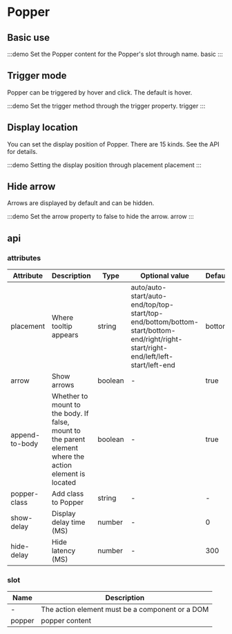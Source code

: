 # Popper

## Basic use

:::demo Set the Popper content for the Popper's slot through name.
basic
:::

## Trigger mode

Popper can be triggered by hover and click. The default is hover.

:::demo Set the trigger method through the trigger property.
trigger
:::

## Display location

You can set the display position of Popper. There are 15 kinds. See the API for details.

:::demo Setting the display position through placement
placement
:::

## Hide arrow

Arrows are displayed by default and can be hidden.

:::demo Set the arrow property to false to hide the arrow.
arrow
:::

## api

### attributes

| Attribute | Description | Type | Optional value | Default |
| ---- | --- | --- | ----- | ----- |
| placement | Where tooltip appears | string | auto/auto-start/auto-end/top/top-start/top-end/bottom/bottom-start/bottom-end/right/right-start/right-end/left/left-start/left-end | bottom |
| arrow | Show arrows | boolean | - | true |
| append-to-body | Whether to mount to the body. If false, mount to the parent element where the action element is located | boolean | - | true |
| popper-class | Add class to Popper | string | - | - |
| show-delay | Display delay time (MS) | number | - | 0 |
| hide-delay | Hide latency (MS) | number | - | 300 |

### slot

| Name | Description |
| ---- | --- |
| - | The action element must be a component or a DOM |
| popper | popper content |

